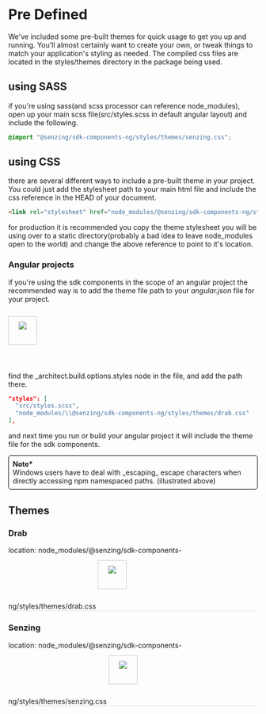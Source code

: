 # Pre Defined

We've included some pre-built themes for quick usage to get you up and running. You'll almost certainly want to create your own, or tweak things to match your application's styling as needed. The compiled css files are located in the styles/themes directory in the package being used.

## using SASS

if you're using sass(and scss processor can reference node_modules), open up your main scss file(src/styles.scss in default angular layout) and include the following.

```scss
@import "@senzing/sdk-components-ng/styles/themes/senzing.css";
```

## using CSS

there are several different ways to include a pre-built theme in your project.
You could just add the stylesheet path to your main html file and include the css reference in the HEAD of your document.

```html
<link rel="stylesheet" href="node_modules/@senzing/sdk-components-ng/styles/themes/senzing.css" />
```

for production it is recommended you copy the theme stylesheet you will be using over to a static directory(probably a bad idea to leave node_modules open to the world) and change the above reference to point to it's location.

### Angular projects

if you're using the sdk components in the scope of an angular project the recommended way is to add the theme file path to your _angular.json_ file for your project.

<img style="border: 1px solid #CCC; padding: 10px 20px 30px 20px; margin: 12px 0 40px 0;" src="../../docs/images/themes/add-to-style-paths.png">

find the \_architect.build.options.styles node in the file, and add the path there.

```json
"styles": [
  "src/styles.scss",
  "node_modules/\\@senzing/sdk-components-ng/styles/themes/drab.css"
],
```

and next time you run or build your angular project it will include the theme file for the sdk components.

<div style="border-radius: 5px; border: 1px solid #000; padding: 8px;">
  <div><b>Note*</b></div>
  Windows users have to deal with _escaping_ escape characters when directly accessing npm namespaced paths.
  (illustrated above) 
</div>

<h2 style="margin-top: 30px;">
Themes
</h2>

<div style="display: flex-box; flex-direction: columns;">
  <div style="border-bottom: 2px inset; margin-bottom: 20px;">
    <h3>Drab</h3>
    location: 
      node_modules/@senzing/sdk-components-ng/styles/themes/drab.css
      <img style="border: 1px solid #CCC; padding: 10px 20px 30px 20px; margin: 12px 0 40px 0;" src="../../docs/images/themes/ss-drab.png"/>
  </div>
  <div style="border-bottom: 2px inset; margin-bottom: 20px;">
    <h3>Senzing</h3>
    location: 
      node_modules/@senzing/sdk-components-ng/styles/themes/senzing.css
      <img style="border: 1px solid #CCC; padding: 10px 20px 30px 20px; margin: 12px 0 40px 0;" src="../../docs/images/themes/ss-senzing.png"/>
  </div>
</div>
